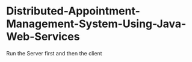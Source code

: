 # Distributed-Appointment-Management-System-Using-Java-Web-Services
Run the Server first and then the client

